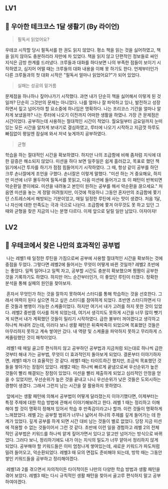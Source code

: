 ## LV1

## 🚀 우아한 테크코스 1달 생활기 (By 라이언)

> 필독서 읽었어요?

우테코 시작할 당시 필독서를 한 권도 읽지 않았다. 평소 책을 읽는 것을 싫어하였고, 책을 읽지 않아도 충분하리라 자만에 차 있었다. 책을 읽지 않고 단편적인 정보들로 싸인 지식은 금방 한계를 드러냈다. 크루들과 대화를 하다보면 나의 부족한 점들이 보이기 시작하였고, 심지어 어떨 때는 크루들의 대화 내용을 이해 못 하기도 한다. 언제부터인가 다른 크루들과의 첫 대화 시작은 "필독서 얼마나 읽었어요?"가 되어 있었다.

> 실패는 성공의 밑거름

문제점을 하나하나 짚어나가기 시작했다. 과연 내가 단순히 책을 싫어해서 이렇게 된 것일까? 단순히 그것만의 문제는 아니었다. 나를 얼마나 잘 파악하고 있나, 발전하고 성장하면서 짚고 넘어가야 할 요소중에 하나임은 명확하다. 나는 프리코스 기간을 얼마나 알차게 보냈을까? 나는 루터에 나오기 이전까지 어떠한 생활을 하였나. 가장 큰 문제점은 시간이었다. 공부하는데 사용하는 절대적인 시간이 적었다. 월요일부터 금요일까지 눈떠있는 모든 시간을 알차게 보내기로 결심하였고, 루터에 나오기 시작하고 지금껏 하루도 빠짐없이 평일엔 잠실에 와서 저녁 늦게까지 공부하였다. 

> 균형

학습을 하는 절대적인 시간을 확보하였다. 하지만 나의 조급함에 비해 좀처럼 지식에 대한 갈증은 해소되지 않았다. 미션을 하다 보면 일주일은 쉽게 흘러갔고, 목표로 했던 책 읽기에시간 투자를 하기가 점점 힘들어지기 시작하였다. 그 때, 항상 같이 공부를 하던 크루 손너잘에게 조언을 구했다. 손너잘은 이렇게 말했다. "미션 하는 거 중요해요, 하지만 미션에 너무 몰두하여 필독서를 못읽고, 다음 미션에 들어가고 또 이 패턴이 반복되면 악순환일 뿐이에요. 미션을 내려놓고 본인이 원하는 공부를 해서 악순환을 끊으세요." 처음엔 미션을 놓는 게 정말 어려웠지만, 이것에 적응하니 그동안 혼자만의 조급함에 쫓기던 스트레스에서 해방되는 기분이었고, 매일 일정한 루틴에 사는 맛이 생겼다. 처음 1달, 나 자신에 대한 만족도는 극과 극으로 나뉜다. 조급함에 쫓겨 아무것도 못 하고 있던 그때와 균형을 찾은 지금의 나는 분명 다르다. 이제 앞으로 달릴 일만 남았다. 아자아자!



## LV2

## 🚀 우테코에서 찾은 나만의 효과적인 공부법

​	나는 레벨1 때 일정한 루틴을 가짐으로써 공부에 사용할 절대적인 시간을 확보하는 것에 중점을 두었다. 그렇다면 레벨2에 들어서는 무엇이 어떻게 바뀐 것일까? 레벨2 초반에는 좋았다. 일찍 일어나고 일찍 자고, 공부할 시간도 충분히 확보했으며 짬짬이 공부한 것을 기록하기도 하였다. 하지만 어느 순간부터인가, 이 좋았던 루틴이 터졌다. 정확한 분석을 통해 실패의 원인을 찾아보자.

​	혼자서 무엇인가 하는 것을 잘하지 못하여서 스터디를 통해 학습하는 것을 선호한다. 그래서 여력이 된다 싶으면 하고 싶은 스터디를 참여하게 되었다. 초반엔 스터디하면서 다른 것들과 병행이 가능한 스케줄이었다. 하지만 여기서 내가 고려를 하지 못한 것이 있었다. 레벨2 중반쯤 이사를 하게 되었는데, 여기서 생각지도 못하게 시간을 너무 많이 뺏기게 되면서 내가 계획했던 것들이 밀리기 시작하였다. 급한 불부터 꺼야겠다고 생각하고 하나씩 쳐내어 갔는데, 이러다 보니 생활 패턴은 뒤죽박죽이 되었으며 목표했던 것들은 마무리하지 못하고 계속 쌓여만 갔다. 내 역량 및 스케줄을 파악하지 못하고 무리하게 스케줄링했던 것이 패착이었다.

​	레벨1 때 매일 골고루 편식하지 않고 공부하던 공부법과 지금처럼 되는대로 하나씩 급한 것부터 해내 가는 공부법, 무엇이 더 효과적인지 돌아보게 되었다. 결론부터 이야기하자면, 레벨1 때가 더 효율적인 것 같다. 레벨1 때는 타이트하긴 했지만, 조금씩 목표했던 것들을 쌓아가는 장점이 있었다. 레벨2 때는 하나씩 빠르게 끝냄으로써 우선순위가 높은 것들이 빨리 해결되는 장점이 있었다. 미션을 빨리 제출하게 되었고 심리적인 안정을 얻을 수 있었지만, 우선순위가 높은 것을 끝내고 나니 우선순위가 낮은 것들은 도외시하는 경향이 생겼다. 그래서 그런지 남는 시간을 잘 활용하지 못하였다. 

​	앞에서는 생활 패턴에 의해서 공부법이 어떻게 달라졌는지 이야기했다면, 이제부터는 특정 주제에 대한 학습 방법에 관해서 이야기해보려고 한다. 레벨 1 때는 정리하고 이해해야 할 것이 명확히 정해져 있어서 학습 후  만족감이라고나 할까. 이런 것들이 명확하게 느껴졌었다. 레벨 2는 공부할 범위가 너무나 넓어서 하나의 주제를 깊게 들어가는 데 한계가 있었다. 깊게 공부를 하게 되면 시간 대비 남는 것들이 별로 없었다. 당장 지금 미션에 적용할 수 없는 것들이어서 그런 것 같다. 초반에 이런 일을 경험하고 레벨 2의 전체적인 공부법은 키워드를 하나씩 얕게 짚어가면서 있다고 알고만 넘어가는 방식으로 바뀌었다. 그러다 보니, 정리하기에도 내가 아는 지식의 밀도가 너무 얕아서 정리하지 않게 되었다. 공부해야 할 키워드들은 이미 엄청나게 쌓여있는데, 새로운 키워드가 파도처럼 밀려 들어오고, 악순환되었다. 레벨3 때 모의 면접도 준비해야 되는데, 방학 때는 그동안 쌓인 키워드들을 공부하고 정리해야겠다. 

​	레벨1과 2를 겪으면서 자의적이든 타이적이든 나만의 다양한 학습 방법과 생활 패턴을 겪어 보았다. 레벨3 때는 다시 규칙적인 생활 패턴을 찾아서 골고루 편식하지 말고 공부하여야겠다.

